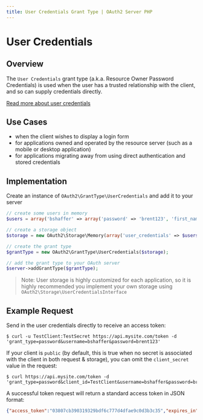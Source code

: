 ```yaml
---
title: User Credentials Grant Type | OAuth2 Server PHP
---
```


# User Credentials

## Overview

The `User Credentials` grant type (a.k.a. Resource Owner Password Credentials)
is used when the user has a trusted relationship with the client, and so can
supply credentials directly.

[Read more about user credentials](http://tools.ietf.org/html/rfc6749#section-4.3)

## Use Cases

  * when the client wishes to display a login form
  * for applications owned and operated by the resource server (such as a mobile or desktop application)
  * for applications migrating away from using direct authentication and stored credentials

## Implementation

Create an instance of `OAuth2\GrantType\UserCredentials` and add it to
your server

```php
// create some users in memory
$users = array('bshaffer' => array('password' => 'brent123', 'first_name' => 'Brent', 'last_name' => 'Shaffer'));

// create a storage object
$storage = new OAuth2\Storage\Memory(array('user_credentials' => $users));

// create the grant type
$grantType = new OAuth2\GrantType\UserCredentials($storage);

// add the grant type to your OAuth server
$server->addGrantType($grantType);
```

> Note: User storage is highly customized for each application, so it is highly recommended
> you implement your own storage using `OAuth2\Storage\UserCredentialsInterface`

## Example Request

Send in the user credentials directly to receive an access token:

```text
$ curl -u TestClient:TestSecret https://api.mysite.com/token -d 'grant_type=password&username=bshaffer&password=brent123'
```

If your client is `public` (by default, this is true when no secret is associated with the client in both request & storage), you
can omit the `client_secret` value in the request:

```text
$ curl https://api.mysite.com/token -d 'grant_type=password&client_id=TestClient&username=bshaffer&password=brent123'
```

A successful token request will return a standard access token in JSON format:

```json
{"access_token":"03807cb390319329bdf6c777d4dfae9c0d3b3c35","expires_in":3600,"token_type":"bearer","scope":null}
```

